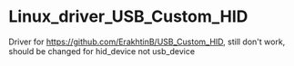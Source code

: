 # Linux_driver_USB_Custom_HID
Driver for https://github.com/ErakhtinB/USB_Custom_HID, still don't work, should be changed for hid_device not usb_device
